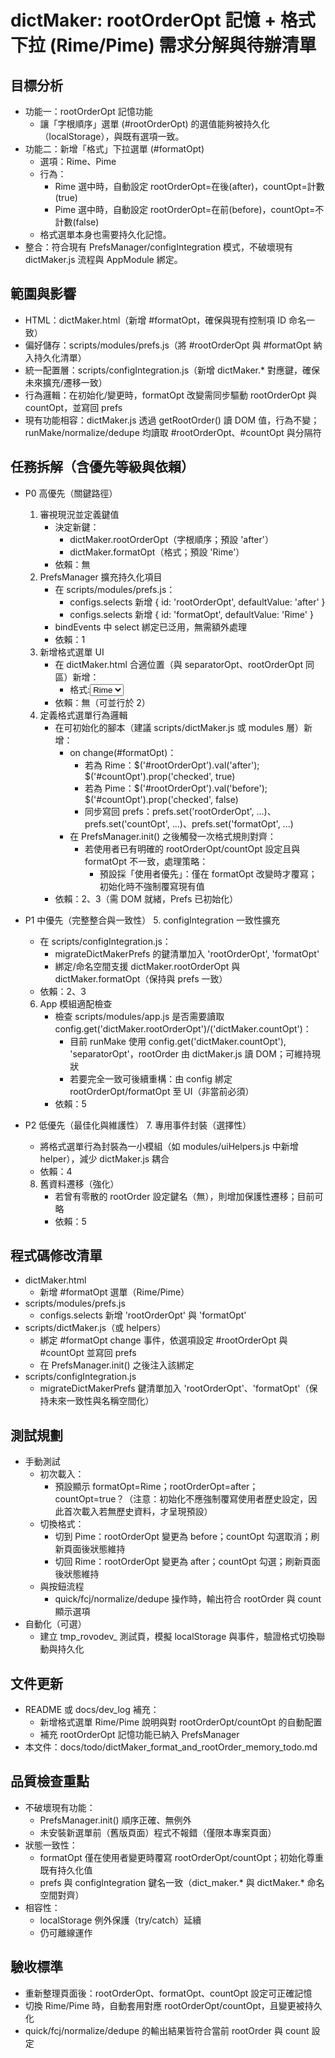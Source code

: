 # dictMaker: rootOrderOpt 記憶 + 格式下拉 (Rime/Pime) 需求分解與待辦清單

## 目標分析
- 功能一：rootOrderOpt 記憶功能
  - 讓「字根順序」選單 (#rootOrderOpt) 的選值能夠被持久化（localStorage），與既有選項一致。
- 功能二：新增「格式」下拉選單 (#formatOpt)
  - 選項：Rime、Pime
  - 行為：
    - Rime 選中時，自動設定 rootOrderOpt=在後(after)，countOpt=計數(true)
    - Pime 選中時，自動設定 rootOrderOpt=在前(before)，countOpt=不計數(false)
  - 格式選單本身也需要持久化記憶。
- 整合：符合現有 PrefsManager/configIntegration 模式，不破壞現有 dictMaker.js 流程與 AppModule 綁定。

## 範圍與影響
- HTML：dictMaker.html（新增 #formatOpt，確保與現有控制項 ID 命名一致）
- 偏好儲存：scripts/modules/prefs.js（將 #rootOrderOpt 與 #formatOpt 納入持久化清單）
- 統一配置層：scripts/configIntegration.js（新增 dictMaker.* 對應鍵，確保未來擴充/遷移一致）
- 行為邏輯：在初始化/變更時，formatOpt 改變需同步驅動 rootOrderOpt 與 countOpt，並寫回 prefs
- 現有功能相容：dictMaker.js 透過 getRootOrder() 讀 DOM 值，行為不變；runMake/normalize/dedupe 均讀取 #rootOrderOpt、#countOpt 與分隔符

## 任務拆解（含優先等級與依賴）

- P0 高優先（關鍵路徑）
  1. 審視現況並定義鍵值
     - 決定新鍵：
       - dictMaker.rootOrderOpt（字根順序；預設 'after'）
       - dictMaker.formatOpt（格式；預設 'Rime'）
     - 依賴：無
  2. PrefsManager 擴充持久化項目
     - 在 scripts/modules/prefs.js：
       - configs.selects 新增 { id: 'rootOrderOpt', defaultValue: 'after' }
       - configs.selects 新增 { id: 'formatOpt', defaultValue: 'Rime' }
     - bindEvents 中 select 綁定已泛用，無需額外處理
     - 依賴：1
  3. 新增格式選單 UI
     - 在 dictMaker.html 合適位置（與 separatorOpt、rootOrderOpt 同區）新增：
       - <label>格式:<select id="formatOpt"> <option value="Rime">Rime</option> <option value="Pime">Pime</option></select></label>
     - 依賴：無（可並行於 2）
  4. 定義格式選單行為邏輯
     - 在可初始化的腳本（建議 scripts/dictMaker.js 或 modules 層）新增：
       - on change(#formatOpt)：
         - 若為 Rime：$('#rootOrderOpt').val('after'); $('#countOpt').prop('checked', true)
         - 若為 Pime：$('#rootOrderOpt').val('before'); $('#countOpt').prop('checked', false)
         - 同步寫回 prefs：prefs.set('rootOrderOpt', ...)、prefs.set('countOpt', ...)、prefs.set('formatOpt', ...)
       - 在 PrefsManager.init() 之後觸發一次格式規則對齊：
         - 若使用者已有明確的 rootOrderOpt/countOpt 設定且與 formatOpt 不一致，處理策略：
           - 預設採「使用者優先」：僅在 formatOpt 改變時才覆寫；初始化時不強制覆寫現有值
     - 依賴：2、3（需 DOM 就緒，Prefs 已初始化）

- P1 中優先（完整整合與一致性）
  5. configIntegration 一致性擴充
     - 在 scripts/configIntegration.js：
       - migrateDictMakerPrefs 的鍵清單加入 'rootOrderOpt', 'formatOpt'
       - 綁定/命名空間支援 dictMaker.rootOrderOpt 與 dictMaker.formatOpt（保持與 prefs 一致）
     - 依賴：2、3
  6. App 模組適配檢查
     - 檢查 scripts/modules/app.js 是否需要讀取 config.get('dictMaker.rootOrderOpt')/('dictMaker.countOpt')：
       - 目前 runMake 使用 config.get('dictMaker.countOpt'), 'separatorOpt'，rootOrder 由 dictMaker.js 讀 DOM；可維持現狀
       - 若要完全一致可後續重構：由 config 綁定 rootOrderOpt/formatOpt 至 UI（非當前必須）
     - 依賴：5

- P2 低優先（最佳化與維護性）
  7. 專用事件封裝（選擇性）
     - 將格式選單行為封裝為一小模組（如 modules/uiHelpers.js 中新增 helper），減少 dictMaker.js 耦合
     - 依賴：4
  8. 舊資料遷移（強化）
     - 若曾有零散的 rootOrder 設定鍵名（無），則增加保護性遷移；目前可略
     - 依賴：5

## 程式碼修改清單
- dictMaker.html
  - 新增 #formatOpt 選單（Rime/Pime）
- scripts/modules/prefs.js
  - configs.selects 新增 'rootOrderOpt' 與 'formatOpt'
- scripts/dictMaker.js（或 helpers）
  - 綁定 #formatOpt change 事件，依選項設定 #rootOrderOpt 與 #countOpt 並寫回 prefs
  - 在 PrefsManager.init() 之後注入該綁定
- scripts/configIntegration.js
  - migrateDictMakerPrefs 鍵清單加入 'rootOrderOpt'、'formatOpt'（保持未來一致性與名稱空間化）

## 測試規劃
- 手動測試
  - 初次載入：
    - 預設顯示 formatOpt=Rime；rootOrderOpt=after；countOpt=true？（注意：初始化不應強制覆寫使用者歷史設定，因此首次載入若無歷史資料，才呈現預設）
  - 切換格式：
    - 切到 Pime：rootOrderOpt 變更為 before；countOpt 勾選取消；刷新頁面後狀態維持
    - 切回 Rime：rootOrderOpt 變更為 after；countOpt 勾選；刷新頁面後狀態維持
  - 與按鈕流程
    - quick/fcj/normalize/dedupe 操作時，輸出符合 rootOrder 與 count 顯示選項
- 自動化（可選）
  - 建立 tmp_rovodev_ 測試頁，模擬 localStorage 與事件，驗證格式切換聯動與持久化

## 文件更新
- README 或 docs/dev_log 補充：
  - 新增格式選單 Rime/Pime 說明與對 rootOrderOpt/countOpt 的自動配置
  - 補充 rootOrderOpt 記憶功能已納入 PrefsManager
- 本文件：docs/todo/dictMaker_format_and_rootOrder_memory_todo.md

## 品質檢查重點
- 不破壞現有功能：
  - PrefsManager.init() 順序正確、無例外
  - 未安裝新選單前（舊版頁面）程式不報錯（僅限本專案頁面）
- 狀態一致性：
  - formatOpt 僅在使用者變更時覆寫 rootOrderOpt/countOpt；初始化尊重既有持久化值
  - prefs 與 configIntegration 鍵名一致（dict_maker.* 與 dictMaker.* 命名空間對齊）
- 相容性：
  - localStorage 例外保護（try/catch）延續
  - 仍可離線運作

## 驗收標準
- 重新整理頁面後：rootOrderOpt、formatOpt、countOpt 設定可正確記憶
- 切換 Rime/Pime 時，自動套用對應 rootOrderOpt/countOpt，且變更被持久化
- quick/fcj/normalize/dedupe 的輸出結果皆符合當前 rootOrder 與 count 設定
